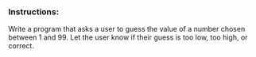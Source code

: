 ### Instructions:

Write a program that asks a user to guess the value of a number chosen between 1 and 99. Let the user know if their guess is too low, too high, or correct.